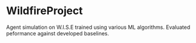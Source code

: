 # WildfireProject
Agent simulation on W.I.S.E trained using various ML algorithms. Evaluated peformance against developed baselines. 
